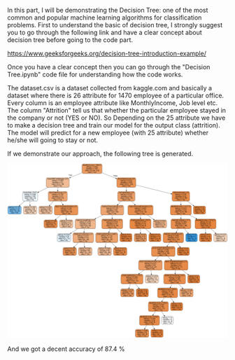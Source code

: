 In this part, I will be demonstrating the Decision Tree: one of the most common and popular machine learning algorithms for classification problems.
First to understand the basic of decision tree, I strongly suggest you to go through the following link and have a clear concept about decision tree before going to the code part.

https://www.geeksforgeeks.org/decision-tree-introduction-example/

Once you have a clear concept then you can go through the "Decision Tree.ipynb" code file for understanding how the code works.

The dataset.csv is a dataset collected from kaggle.com and basically a dataset where there is 26 attribute for 1470 employee of a particular office. Every column is an employee attribute like MonthlyIncome, Job level etc. The column "Attrition" tell us that whether the particular employee stayed in the company or not (YES or NO). So Depending on the 25 attribute we have to make a decision tree and train our model for the output class (attrition). The model will predict for a new employee (with 25 attribute) whether he/she will going to stay or not.

If we demonstrate our approach, the following tree is generated.  

![](/Decision%20Tree/tree_plot.png)

And we got a decent accuracy of 87.4 %
 

